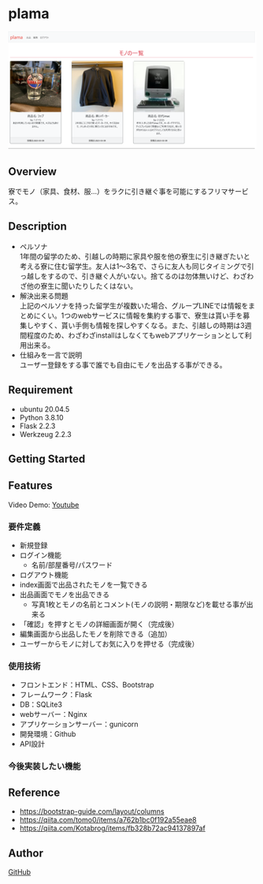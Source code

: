 # plama
![This is an image](https://github.com/Sosuke1019/plama/blob/main/static/images/plama_indexpage.png)

## Overview
寮でモノ（家具、食材、服...）をラクに引き継ぐ事を可能にするフリマサービス。

## Description
- ペルソナ <br>
1年間の留学のため、引越しの時期に家具や服を他の寮生に引き継ぎたいと考える寮に住む留学生。友人は1～3名で、さらに友人も同じタイミングで引っ越しをするので、引き継ぐ人がいない。捨てるのは勿体無いけど、わざわざ他の寮生に聞いたりしたくはない。
- 解決出来る問題 <br>
上記のペルソナを持った留学生が複数いた場合、グループLINEでは情報をまとめにくい。1つのwebサービスに情報を集約する事で、寮生は貰い手を募集しやすく、貰い手側も情報を探しやすくなる。また、引越しの時期は3週間程度のため、わざわざinstallはしなくてもwebアプリケーションとして利用出来る。
- 仕組みを一言で説明 <br>
ユーザー登録をする事で誰でも自由にモノを出品する事ができる。

## Requirement
- ubuntu 20.04.5 
- Python 3.8.10
- Flask 2.2.3
- Werkzeug 2.2.3

## Getting Started

## Features
Video Demo: [Youtube](https://github.com/Sosuke1019) <br>

### 要件定義 
- 新規登録
- ログイン機能
	- 名前/部屋番号/パスワード
- ログアウト機能
- index画面で出品されたモノを一覧できる
- 出品画面でモノを出品できる
	- 写真1枚とモノの名前とコメント(モノの説明・期限など)を載せる事が出来る
- 「確認」を押すとモノの詳細画面が開く（完成後）
-  編集画面から出品したモノを削除できる（追加）
- ユーザーからモノに対してお気に入りを押せる（完成後）

### 使用技術
- フロントエンド：HTML、CSS、Bootstrap
- フレームワーク：Flask
- DB：SQLite3
- webサーバー：Nginx
- アプリケーションサーバー：gunicorn
- 開発環境：Github
- API設計

### 今後実装したい機能

## Reference
- https://bootstrap-guide.com/layout/columns
- https://qiita.com/tomo0/items/a762b1bc0f192a55eae8
- https://qiita.com/Kotabrog/items/fb328b72ac94137897af

## Author
[GitHub](https://github.com/Sosuke1019)
